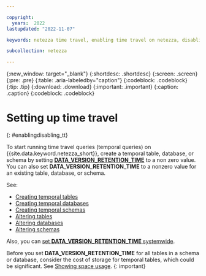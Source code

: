 ```yaml
---

copyright:
  years:  2022
lastupdated: "2022-11-07"

keywords: netezza time travel, enabling time travel on netezza, disabling time travel on netezza, enabling time travel, disabling time travel, time travel

subcollection: netezza

---
```


{:new_window: target="_blank"}
{:shortdesc: .shortdesc}
{:screen: .screen}
{:pre: .pre}
{:table: .aria-labeledby="caption"}
{:codeblock: .codeblock}
{:tip: .tip}
{:download: .download}
{:important: .important}
{:caption: .caption}
{:codeblock: .codeblock}

# Setting up time travel
{: #enablingdisabling_tt}

To start running time travel queries (temporal queries) on {{site.data.keyword.netezza_short}}, create a temporal table, database, or schema by setting [**DATA_VERSION_RETENTION_TIME**](/docs/netezza?topic=netezza-dataretentioninterval_tt#dataretentionintervaldef_tt) to a non zero value. You can also set **DATA_VERSION_RETENTION_TIME** to a nonzero value for an existing table, database, or schema.

See:

- [Creating temporal tables](/docs/netezza?topic=netezza-temporaltables_tt#creatingtemporal_tt)
- [Creating temporal databases](/docs/netezza?topic=netezza-temporaltables_tt#createdb_tt)
- [Creating temporal schemas](/docs/netezza?topic=netezza-temporaltables_tt#createschemas_tt)
- [Altering tables](/docs/netezza?topic=netezza-alteringobjects_tt#altertables_tt)
- [Altering databases](/docs/netezza?topic=netezza-alteringobjects_tt#alterdb_tt)
- [Altering schemas](/docs/netezza?topic=netezza-alteringobjects_tt#alteringschemas_tt)

Also, you can [set **DATA_VERSION_RETENTION_TIME** systemwide](/docs/netezza?topic=netezza-dataretentioninterval_tt#settingretentioninterval_tt).

Before you set **DATA_VERSION_RETENTION_TIME** for all tables in a schema or database, consider the cost of storage for temporal tables, which could be significant. See [Showing space usage](/docs/netezza?topic=netezza-showingspaceusage_tt).
{: important}
